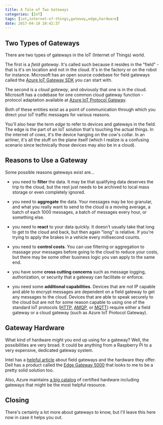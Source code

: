 ```yaml
---
title: A Tale of Two Gateways
categories: [IoT]
tags: [iot,internet-of-things,gateway,edge,hardware]
date: 2017-04-10 20:42:37
---
```



## Two Types of Gateways
There are two types of gateways in the IoT (Internet of Things) world.

The first is a _field gateway_. It's called such because it resides in the "field" - that is it's on location and not in the cloud. It's in the factory or on the robot for instance. Microsoft has an open source codebase for field gateways called the [Azure IoT Gateway SDK](https://github.com/Azure/azure-iot-gateway-sdk) you can start with. 

The second is a _cloud gateway_, and obviously that one is in the cloud. Microsoft has a codebase for one common cloud gateway function - protocol adaptation available at [Azure IoT Protocol Gateway](https://github.com/Azure/azure-iot-protocol-gateway).

Both of these entities exist as a point of communication through which you direct your IoT traffic messages for various reasons.

You'll also hear the term _edge_ to refer to devices and gateways in the field. The edge is the part of an IoT solution that's touching the actual things. In the internet of cows, it's the device hanging on the cow's collar. In an airliner, it's all the stuff on the plane itself (which I realize is a confusing scenario since technically those devices may also be in a cloud).

## Reasons to Use a Gateway
Some possible reasons gateways exist are...

* you need to **filter** the data. It may be that qualifying data deserves the trip to the cloud, but the rest just needs to be archived to local mass storage or even completely ignored.

* you need to **aggregate** the data. Your messages may be too granular, and what you really want to send to the cloud is a moving average, a batch of each 1000 messages, a batch of messages every hour, or something else.

* you need to **react** to your data quickly. It doesn't usually take that long to get to the cloud and back, but then again "long" is relative. If you're trying to apply the brakes in a vehicle every millisecond counts.

* you need to **control costs**. You can use filtering or aggregation to massage your messages before going to the cloud to reduce your costs, but there may be some other business logic you van apply to the same end.

* you have some **cross cutting concerns** such as message logging, authorization, or security that a gateway can facilitate or enforce.

* you need some **additional capabilities**. Devices that are not IP capable and able to encrypt messages are dependent on a field gateway to get any messages to the cloud. Devices that are able to speak securely to the cloud but are not for some reason capable to using one of the standard IoT protocols ([HTTP](https://en.wikipedia.org/wiki/HTTP), [AMQP](https://en.wikipedia.org/wiki/AMQP), or [MQTT](https://en.wikipedia.org/wiki/MQTT)) require either a field gateway or a cloud gateway (such as Azure IoT Protocol Gateway).

## Gateway Hardware

What kind of hardware might you end up using for a gateway? Well, the possibilities are very broad. It could be anything from a Raspberry Pi to a very expensive, dedicated gateway system.

Intel has a [helpful article](http://www.intel.com/content/www/us/en/internet-of-things/gateway-solutions.html) about field gateways and the hardware they offer. Dell has a product called the [Edge Gateway 5000](http://www.dell.com/us/business/p/dell-edge-gateway-5000/pd) that looks to me to be a pretty solid solution too.

Also, Azure maintains [a big catalog](https://catalog.azureiotsuite.com/?q=Gateway) of certified hardware including gateways that might be the most helpful resource.

## Closing

There's certainly a lot more about gateways to know, but I'll leave this here now in case it helps you out.